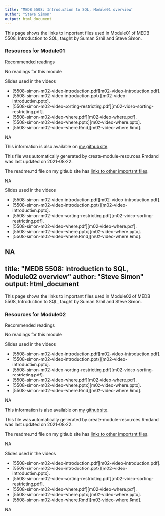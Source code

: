 ```yaml
---
title: "MEDB 5508: Introduction to SQL, Module01 overview"
author: "Steve Simon"
output: html_document
---
```


<!--This file was first created on 2021-07-28.-->

This page shows the links to important files used in Module01 of MEDB 5508, Introduction to SQL, taught by Suman Sahil and Steve Simon. 

### Resources for Module01

Recommended readings


No readings for this module


<!--resources-slides-1-->


 Slides used in the videos

+ [5508-simon-m02-video-introduction.pdf][m02-video-introduction.pdf].
+ [5508-simon-m02-video-introduction.pptx][m02-video-introduction.pptx].
+ [5508-simon-m02-video-sorting-restricting.pdf][m02-video-sorting-restricting.pdf].
+ [5508-simon-m02-video-where.pdf][m02-video-where.pdf].
+ [5508-simon-m02-video-where.pptx][m02-video-where.pptx].
+ [5508-simon-m02-video-where.Rmd][m02-video-where.Rmd].

NA

This information is also available on [my github site][thisf].

This file was automatically generated by create-module-resources.Rmdand was last updated on 2021-08-22.

The readme.md file on my github site has [links to other important files][mygit].

<!---my git--->
[thisf]: https://github.com/pmean/introduction-to-sql/blob/master/modules/5508-02-resources.md
[mygit]: https://github.com/pmean/introduction-to-sql/blob/master/README.md

NA
<!--links-->

<!--resources-slides-1-->


 Slides used in the videos

+ [5508-simon-m02-video-introduction.pdf][m02-video-introduction.pdf].
+ [5508-simon-m02-video-introduction.pptx][m02-video-introduction.pptx].
+ [5508-simon-m02-video-sorting-restricting.pdf][m02-video-sorting-restricting.pdf].
+ [5508-simon-m02-video-where.pdf][m02-video-where.pdf].
+ [5508-simon-m02-video-where.pptx][m02-video-where.pptx].
+ [5508-simon-m02-video-where.Rmd][m02-video-where.Rmd].

NA
---
title: "MEDB 5508: Introduction to SQL, Module02 overview"
author: "Steve Simon"
output: html_document
---

<!--This file was first created on 2021-07-28.-->

This page shows the links to important files used in Module02 of MEDB 5508, Introduction to SQL, taught by Suman Sahil and Steve Simon. 

### Resources for Module02

Recommended readings


No readings for this module


<!--resources-slides-1-->


 Slides used in the videos

+ [5508-simon-m02-video-introduction.pdf][m02-video-introduction.pdf].
+ [5508-simon-m02-video-introduction.pptx][m02-video-introduction.pptx].
+ [5508-simon-m02-video-sorting-restricting.pdf][m02-video-sorting-restricting.pdf].
+ [5508-simon-m02-video-where.pdf][m02-video-where.pdf].
+ [5508-simon-m02-video-where.pptx][m02-video-where.pptx].
+ [5508-simon-m02-video-where.Rmd][m02-video-where.Rmd].

NA

This information is also available on [my github site][thisf].

This file was automatically generated by create-module-resources.Rmdand was last updated on 2021-08-22.

The readme.md file on my github site has [links to other important files][mygit].

<!---my git--->
[thisf]: https://github.com/pmean/introduction-to-sql/blob/master/modules/5508-02-resources.md
[mygit]: https://github.com/pmean/introduction-to-sql/blob/master/README.md

NA
<!--links-->

<!--resources-slides-1-->


 Slides used in the videos

+ [5508-simon-m02-video-introduction.pdf][m02-video-introduction.pdf].
+ [5508-simon-m02-video-introduction.pptx][m02-video-introduction.pptx].
+ [5508-simon-m02-video-sorting-restricting.pdf][m02-video-sorting-restricting.pdf].
+ [5508-simon-m02-video-where.pdf][m02-video-where.pdf].
+ [5508-simon-m02-video-where.pptx][m02-video-where.pptx].
+ [5508-simon-m02-video-where.Rmd][m02-video-where.Rmd].

NA

